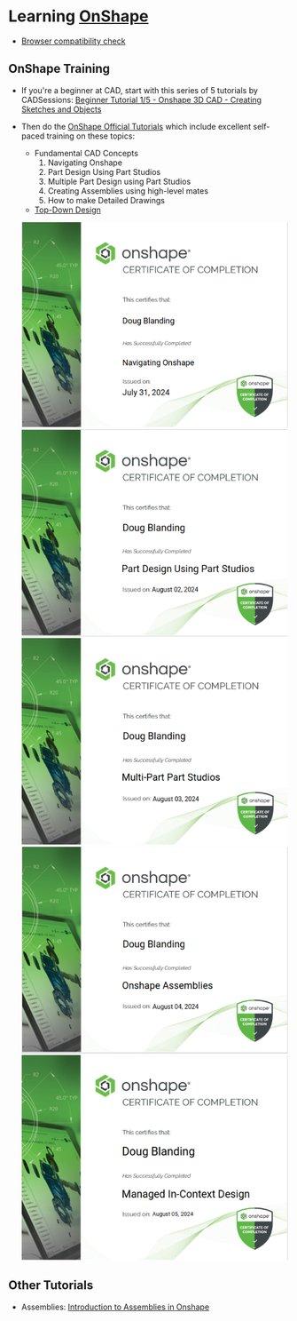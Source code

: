 # Learning [OnShape](https://cad.onshape.com/signin)
* [Browser compatibility check](https://cad.onshape.com/check)

## OnShape Training
* If you're a beginner at CAD, start with this series of 5 tutorials by CADSessions: [Beginner Tutorial 1/5 - Onshape 3D CAD - Creating Sketches and Objects](https://www.youtube.com/watch?v=pMWnsHpDlQE)
* Then do the [OnShape Official Tutorials](https://learn.onshape.com/learn/dashboard) 
which include excellent self-paced training on these topics:
    * Fundamental CAD Concepts
        1. Navigating Onshape
        2. Part Design Using Part Studios
        3. Multiple Part Design using Part Studios
        4. Creating Assemblies using high-level mates
        5. How to make Detailed Drawings
    * [Top-Down Design](https://learn.onshape.com/learn/learning-path/top-down-design)

    ![certificate 1](imgs/Navigating_Onshape.png)
    ![certificate 2](imgs/Part_Design_Using_Part_Studios.png)
    ![certificate 3](imgs/Multi-Part_Part_Studios.png)
    ![certificate 4](imgs/Onshape_Assemblies.png)
    ![certificate 5](imgs/Managed_In-Context_Design.png)

## Other Tutorials
* Assemblies: [Introduction to Assemblies in Onshape](https://www.youtube.com/watch?v=2cXMjxNduSA)

